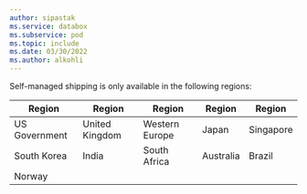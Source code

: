 ```yaml
---
author: sipastak
ms.service: databox  
ms.subservice: pod
ms.topic: include
ms.date: 03/30/2022
ms.author: alkohli
---
```

Self-managed shipping is only available in the following regions:

| Region        | Region         | Region         | Region    | Region    |
|---------------|----------------|----------------|-----------|-----------|
| US Government | United Kingdom | Western Europe | Japan     | Singapore |
| South Korea   | India          | South Africa   | Australia | Brazil    |
| Norway        |